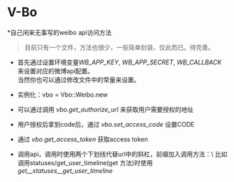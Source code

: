 # V-Bo
*自己闲来无事写的weibo api访问方法

> 目前只有一个文件，方法也很少，一些简单封装，仅此而已。待完善。

- 首先通过设置环境变量*WB_APP_KEY*, *WB_APP_SECRET*, *WB_CALLBACK*来设置对应的微博api配置。\
当然你也可以通过修改文件中的常量来设置。

- 实例化：vbo = Vbo::Weibo.new
- 可以通过调用 *vbo.get_authorize_url* 来获取用户需要授权的地址
- 用户授权后拿到code后，通过 *vbo.set_access_code* 设置CODE
- 通过 *vbo.get_access_token* 获取access token
- 调用api，调用时使用两个下划线代替url中的斜杠，前缀加入调用方法：\ 
比如调用statuses/get_user_timeline(get 方法)时使用*get__statuses__get_user_timeline*
